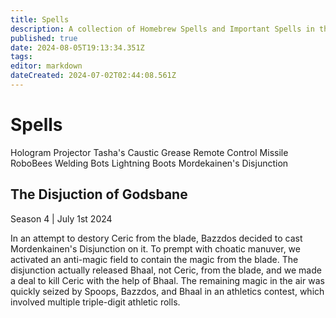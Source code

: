 ```yaml
---
title: Spells
description: A collection of Homebrew Spells and Important Spells in the Campaign
published: true
date: 2024-08-05T19:13:34.351Z
tags: 
editor: markdown
dateCreated: 2024-07-02T02:44:08.561Z
---
```


# Spells


Hologram Projector 
Tasha's Caustic Grease
Remote Control Missile
RoboBees 
Welding Bots 
Lightning Boots
Mordekainen's Disjunction

## The Disjuction of Godsbane
Season 4 | July 1st 2024

In an attempt to destory Ceric from the blade, Bazzdos decided to cast Mordenkainen's Disjunction on it. To prempt with choatic manuver, we activated an anti-magic field to contain the magic from the blade. The disjunction actually released Bhaal, not Ceric, from the blade, and we made a deal to kill Ceric with the help of Bhaal. The remaining magic in the air was quickly seized by Spoops, Bazzdos, and Bhaal in an athletics contest, which involved multiple triple-digit athletic rolls.
